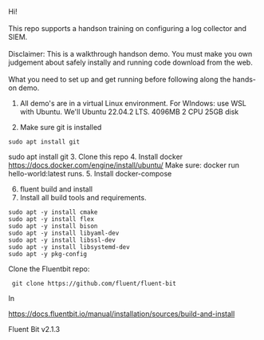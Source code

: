 Hi!<br>
<br> 
This repo supports a handson training on configuring a log collector and SIEM.<br>
<br>
Disclaimer: This is a walkthrough handson demo. You must make you own judgement about safely instally and running code download from the web. <br>
<br>
What you need to set up and get running before following along the hands-on demo.
1. All demo's are in a virtual Linux environment. 
For WIndows: use WSL with Ubuntu. 
We'll Ubuntu 22.04.2 LTS.
4096MB
2 CPU 
25GB disk

2. Make sure git is installed
```
sudo apt install git
```


sudo apt install git
3. Clone this repo
4. Install docker  
https://docs.docker.com/engine/install/ubuntu/
Make sure:  docker run hello-world:latest runs.
5. Install docker-compose



6. fluent build and install
7. Install all build tools and requirements.

``` 
sudo apt -y install cmake
sudo apt -y install flex
sudo apt -y install bison 
sudo apt -y install libyaml-dev
sudo apt -y install libssl-dev
sudo apt -y install libsystemd-dev  
sudo apt -y pkg-config
``` 

Clone the Fluentbit repo:
```
 git clone https://github.com/fluent/fluent-bit
```

In



https://docs.fluentbit.io/manual/installation/sources/build-and-install

Fluent Bit v2.1.3





